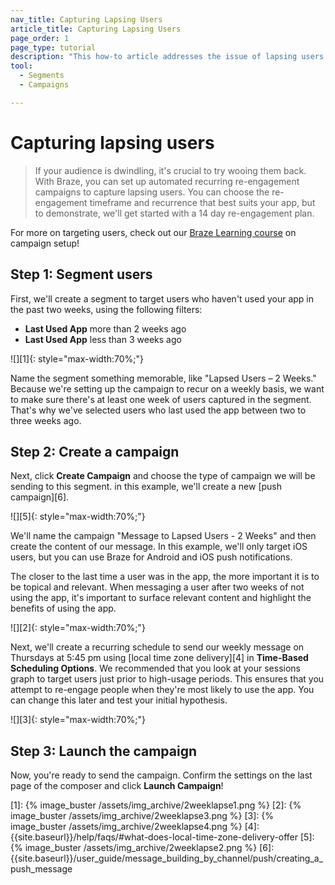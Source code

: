 ```yaml
---
nav_title: Capturing Lapsing Users
article_title: Capturing Lapsing Users
page_order: 1
page_type: tutorial
description: "This how-to article addresses the issue of lapsing users and how to effectively use Braze campaigns to re-engage those users."
tool:
  - Segments
  - Campaigns

---
```


# Capturing lapsing users

> If your audience is dwindling, it's crucial to try wooing them back. With Braze, you can set up automated recurring re-engagement campaigns to capture lapsing users. You can choose the re-engagement timeframe and recurrence that best suits your app, but to demonstrate, we'll get started with a 14 day re-engagement plan.

For more on targeting users, check out our [Braze Learning course](https://learning.braze.com/campaign-setup-delivery-targeting-conversions) on campaign setup!

## Step 1: Segment users

First, we'll create a segment to target users who haven't used your app in the past two weeks, using the following filters:

- **Last Used App** more than 2 weeks ago
- **Last Used App** less than 3 weeks ago

![][1]{: style="max-width:70%;"}

Name the segment something memorable, like "Lapsed Users – 2 Weeks." Because we're setting up the campaign to recur on a weekly basis, we want to make sure there's at least one week of users captured in the segment. That's why we've selected users who last used the app between two to three weeks ago.

## Step 2: Create a campaign

Next, click **Create Campaign** and choose the type of campaign we will be sending to this segment. in this example, we'll create a new [push campaign][6].

![][5]{: style="max-width:70%;"}

We'll name the campaign "Message to Lapsed Users - 2 Weeks" and then create the content of our message. In this example, we'll only target iOS users, but you can use Braze for Android and iOS push notifications. 

The closer to the last time a user was in the app, the more important it is to be topical and relevant. When messaging a user after two weeks of not using the app, it's important to surface relevant content and highlight the benefits of using the app.

![][2]{: style="max-width:70%;"}

Next, we'll create a recurring schedule to send our weekly message on Thursdays at 5:45 pm using [local time zone delivery][4] in **Time-Based Scheduling Options**. We recommended that you look at your sessions graph to target users just prior to high-usage periods. This ensures that you attempt to re-engage people when they're most likely to use the app. You can change this later and test your initial hypothesis.

![][3]{: style="max-width:70%;"}

## Step 3: Launch the campaign

Now, you're ready to send the campaign. Confirm the settings on the last page of the composer and click **Launch Campaign**!

[1]: {% image_buster /assets/img_archive/2weeklapse1.png %}
[2]: {% image_buster /assets/img_archive/2weeklapse3.png %}
[3]: {% image_buster /assets/img_archive/2weeklapse4.png %}
[4]: {{site.baseurl}}/help/faqs/#what-does-local-time-zone-delivery-offer
[5]: {% image_buster /assets/img_archive/2weeklapse2.png %}
[6]: {{site.baseurl}}/user_guide/message_building_by_channel/push/creating_a_push_message